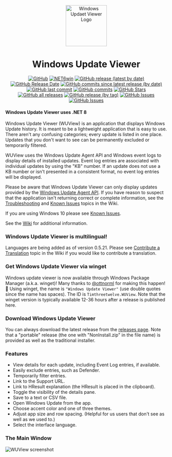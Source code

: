 <p align="center">
  <a target="_blank" rel="noopener noreferrer">
    <img width="128" src="https://github.com/Timthreetwelve/WUView/blob/main/WUView/Images/UV.png" alt="Windows Updaet Viewer Logo">
  </a>
</p>
<h1 align="center">
  Windows Update Viewer
</h1>

<div align="center">
  
[![GitHub](https://img.shields.io/github/license/Timthreetwelve/WUView?style=plastic&color=seagreen)](https://github.com/Timthreetwelve/WUView/blob/main/LICENSE)
[![NET6win](https://img.shields.io/badge/.NET-8.0--Windows-blueviolet?style=plastic)](https://dotnet.microsoft.com/en-us/download) 
[![GitHub release (latest by date)](https://img.shields.io/github/v/release/Timthreetwelve/WUView?style=plastic)](https://github.com/Timthreetwelve/WUView/releases/latest) 
[![GitHub Release Date](https://img.shields.io/github/release-date/timthreetwelve/WUView?style=plastic&color=orange)](https://github.com/Timthreetwelve/WUView/releases/latest) 
[![GitHub commits since latest release (by date)](https://img.shields.io/github/commits-since/timthreetwelve/WUView/latest?style=plastic)](https://github.com/Timthreetwelve/WUView/commits/main)
[![GitHub last commit](https://img.shields.io/github/last-commit/timthreetwelve/WUView?style=plastic)](https://github.com/Timthreetwelve/WUView/commits/main)
[![GitHub commits](https://img.shields.io/github/commit-activity/m/timthreetwelve/WUView?style=plastic)](https://github.com/Timthreetwelve/WUView/commits/main)
[![GitHub Stars](https://img.shields.io/github/stars/timthreetwelve/wuview?style=plastic&color=goldenrod)](https://docs.github.com/en/get-started/exploring-projects-on-github/saving-repositories-with-stars)
[![GitHub all releases](https://img.shields.io/github/downloads/Timthreetwelve/WUView/total?style=plastic&label=total%20downloads&color=teal)](https://github.com/Timthreetwelve/WUView/releases) 
[![GitHub release (by tag)](https://img.shields.io/github/downloads/timthreetwelve/wuview/latest/total?style=plastic&color=2196F3&label=downloads%20latest%20version)](https://github.com/Timthreetwelve/WUView/releases/latest)
[![GitHub Issues](https://img.shields.io/github/issues/timthreetwelve/wuview?style=plastic&color=orangered)](https://github.com/Timthreetwelve/WUView/issues)
[![GitHub Issues](https://img.shields.io/github/issues-closed/timthreetwelve/wuview?style=plastic&color=slateblue)](https://github.com/Timthreetwelve/WUView/issues)

</div>

#### Windows Update Viewer uses .NET 8

Windows Update Viewer (WUView) is an application that displays Windows Update history. It is meant to be a lightweight application that is easy to use. There aren't any confusing categories; every update is listed in one place. Updates that you don't want to see can be permanently excluded or temporarily filtered.

WUView uses the Windows Update Agent API and Windows event logs to display details of installed updates. Event log entries are associated with individual updates by using the "KB" number. If an update does not use a KB number or isn't presented in a consistent format, no event log entries will be displayed.

Please be aware that Windows Update Viewer can only display updates provided by the [Windows Update Agent API](https://learn.microsoft.com/en-us/windows/win32/wua_sdk/portal-client). If you have reason to suspect that the application isn't returning correct or complete information, see the [Troubleshooting](https://github.com/Timthreetwelve/WUView/wiki/Troubleshooting) and [Known Issues](https://github.com/Timthreetwelve/WUView/wiki/Known-Issues) topics in the Wiki.

If you are using Windows 10 please see [Known Issues](https://github.com/Timthreetwelve/WUView/wiki/Known-Issues). 

See the [Wiki](https://github.com/Timthreetwelve/WUView/wiki) for additional information.

### Windows Update Viewer is multilingual!
Languages are being added as of version 0.5.21. Please see [Contribute a Translation](https://github.com/Timthreetwelve/WUView/wiki/Contribute-a-Translation) topic in the Wiki if you would like to contribute a translation. 

### Get Windows Update Viewer via winget 
Windows update viewer is now available through Windows Package Manager (a.k.a. winget)! Many thanks to [@ottnorml](https://github.com/ottnorml) for making this happen!👏 Using winget, the name is `"Windows Update Viewer"` (use double quotes since the name has spaces). The ID is `Timthreetwelve.WUView`. Note that the winget version is typically available 12-36 hours after a release is published here.

### Download Windows Update Viewer
You can always download the latest release from the [releases page](https://github.com/Timthreetwelve/WUView/releases). Note that a "portable" release (the one with "NonInstall.zip" in the file name) is provided as well as the traditional installer.

### Features
* View details for each update, including Event Log entries, if available.
* Easily exclude entries, such as Defender.
* Temporarily filter entries.
* Link to the Support URL.
* Link to HResult explanation (the HResult is placed in the clipboard).
* Toggle the visibility of the details pane.
* Save to a text or CSV file.
* Open Windows Update from the app.
* Choose accent color and one of three themes.
* Adjust app size and row spacing. (Helpful for us users that don't see as well as we used to.)
* Select the interface language.

### The Main Window
![WUView screenshot](https://github.com/Timthreetwelve/WUView/blob/main/Images/WUView_2024-04-04_17-11-03.png)


